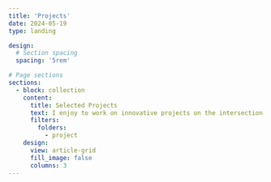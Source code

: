 ```yaml
---
title: 'Projects'
date: 2024-05-19
type: landing

design:
  # Section spacing
  spacing: '5rem'

# Page sections
sections:
  - block: collection
    content:
      title: Selected Projects
      text: I enjoy to work on innovative projects on the intersection of physics, math and computer science. Here are a selection of projects that I have worked on over the last time.
      filters:
        folders:
          - project
    design:
      view: article-grid
      fill_image: false
      columns: 3
---
```

